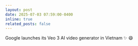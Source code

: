 ```yaml
---
layout: post
date: 2025-07-03 07:59:00-0400
inline: true
related_posts: false
---
```


Google launches its Veo 3 AI video generator in Vietnam :sparkles: :smile:
